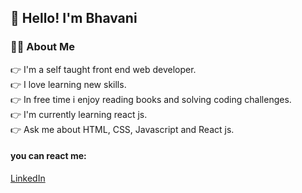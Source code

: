   ## 👋 Hello! I'm Bhavani
     
   ### 🙋‍♀️ About Me
   
   👉 I'm a self taught front end web developer. \
   👉 I love learning new skills. \
   👉 In free time i enjoy reading books and solving coding challenges.\
   👉 I'm currently learning react js. \
   👉 Ask me about HTML, CSS, Javascript and React js.
   
  #### you can react me:
  
  [LinkedIn](https://www.linkedin.com/in/bhavani-bolloju-9ba34b241)  </br>

  
      
   
   
   

 

